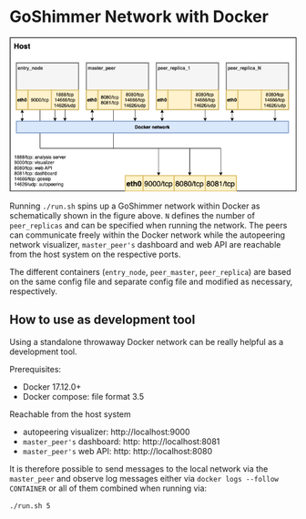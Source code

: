 # GoShimmer Network with Docker

![Docker network](../../images/docker-network.png)

Running `./run.sh` spins up a GoShimmer network within Docker as schematically shown in the figure above.
`N` defines the number of `peer_replicas` and can be specified when running the network.
The peers can communicate freely within the Docker network 
while the autopeering network visualizer, `master_peer's` dashboard and web API are reachable from the host system on the respective ports.

The different containers (`entry_node`, `peer_master`, `peer_replica`) are based on the same config file 
and separate config file and modified as necessary, respectively. 

## How to use as development tool
Using a standalone throwaway Docker network can be really helpful as a development tool. 

Prerequisites: 
- Docker 17.12.0+
- Docker compose: file format 3.5

Reachable from the host system
- autopeering visualizer: http://localhost:9000
- `master_peer's` dashboard: http: http://localhost:8081
- `master_peer's` web API: http: http://localhost:8080

It is therefore possible to send messages to the local network via the `master_peer` and observe log messages either 
via `docker logs --follow CONTAINER` or all of them combined when running via:

```
./run.sh 5
```